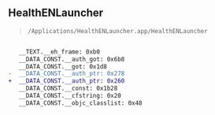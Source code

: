 ## HealthENLauncher

> `/Applications/HealthENLauncher.app/HealthENLauncher`

```diff

   __TEXT.__eh_frame: 0xb0
   __DATA_CONST.__auth_got: 0x6b8
   __DATA_CONST.__got: 0x1d8
-  __DATA_CONST.__auth_ptr: 0x278
+  __DATA_CONST.__auth_ptr: 0x260
   __DATA_CONST.__const: 0x1b28
   __DATA_CONST.__cfstring: 0x20
   __DATA_CONST.__objc_classlist: 0x48

```
